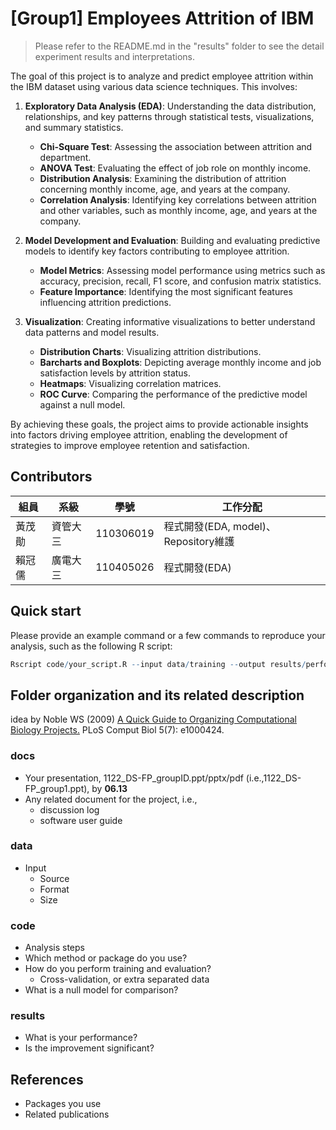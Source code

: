 # [Group1] Employees Attrition of IBM
> Please refer to the README.md in the "results" folder to see the detail experiment results and interpretations.

The goal of this project is to analyze and predict employee attrition within the IBM dataset using various data science techniques. This involves:

1. **Exploratory Data Analysis (EDA)**: 
  Understanding the data distribution, relationships, and key patterns through statistical tests, visualizations, and summary statistics.
   - **Chi-Square Test**: Assessing the association between attrition and department.
   - **ANOVA Test**: Evaluating the effect of job role on monthly income.
   - **Distribution Analysis**: Examining the distribution of attrition concerning monthly income, age, and years at the company.
   - **Correlation Analysis**: Identifying key correlations between attrition and other variables, such as monthly income, age, and years at the company.

2. **Model Development and Evaluation**: 
  Building and evaluating predictive models to identify key factors contributing to employee attrition.
   - **Model Metrics**: Assessing model performance using metrics such as accuracy, precision, recall, F1 score, and confusion matrix statistics.
   - **Feature Importance**: Identifying the most significant features influencing attrition predictions.

3. **Visualization**: 
  Creating informative visualizations to better understand data patterns and model results.
   - **Distribution Charts**: Visualizing attrition distributions.
   - **Barcharts and Boxplots**: Depicting average monthly income and job satisfaction levels by attrition status.
   - **Heatmaps**: Visualizing correlation matrices.
   - **ROC Curve**: Comparing the performance of the predictive model against a null model.

By achieving these goals, the project aims to provide actionable insights into factors driving employee attrition, enabling the development of strategies to improve employee retention and satisfaction.

## Contributors
|組員|系級|學號|工作分配|
|-|-|-|-|
|黃茂勛|資管大三|110306019|程式開發(EDA, model)、Repository維護|
|賴冠儒|廣電大三|110405026|程式開發(EDA)| 

## Quick start
Please provide an example command or a few commands to reproduce your analysis, such as the following R script:
```R
Rscript code/your_script.R --input data/training --output results/performance.tsv
```

## Folder organization and its related description
idea by Noble WS (2009) [A Quick Guide to Organizing Computational Biology Projects.](https://journals.plos.org/ploscompbiol/article?id=10.1371/journal.pcbi.1000424) PLoS Comput Biol 5(7): e1000424.

### docs
* Your presentation, 1122_DS-FP_groupID.ppt/pptx/pdf (i.e.,1122_DS-FP_group1.ppt), by **06.13**
* Any related document for the project, i.e.,
  * discussion log
  * software user guide

### data
* Input
  * Source
  * Format
  * Size

### code
* Analysis steps
* Which method or package do you use?
* How do you perform training and evaluation?
  * Cross-validation, or extra separated data
* What is a null model for comparison?

### results
* What is your performance?
* Is the improvement significant?

## References
* Packages you use
* Related publications
